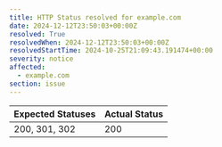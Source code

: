 ```yaml
---
title: HTTP Status resolved for example.com
date: 2024-12-12T23:50:03+00:00Z
resolved: True
resolvedWhen: 2024-12-12T23:50:03+00:00Z
resolvedStartTime: 2024-10-25T21:09:43.191474+00:00
severity: notice
affected:
  - example.com
section: issue
---
```


| Expected Statuses | Actual Status  |
|-------------------|----------------|
| 200, 301, 302 | 200 |
